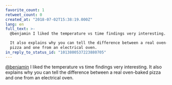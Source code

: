 ```yaml
---
favorite_count: 1
retweet_count: 0
created_at: "2018-07-02T15:38:19.000Z"
lang: en
full_text: >-
  @benjamin I liked the temperature vs time findings very interesting.

  It also explains why you can tell the difference between a real oven-baked
  pizza and one from an electrical oven.
in_reply_to_status_id: "1013800537223880705"
---
```


[@benjamin](https://twitter.com/benjamin) I liked the temperature vs time
findings very interesting. It also explains why you can tell the difference
between a real oven-baked pizza and one from an electrical oven.
